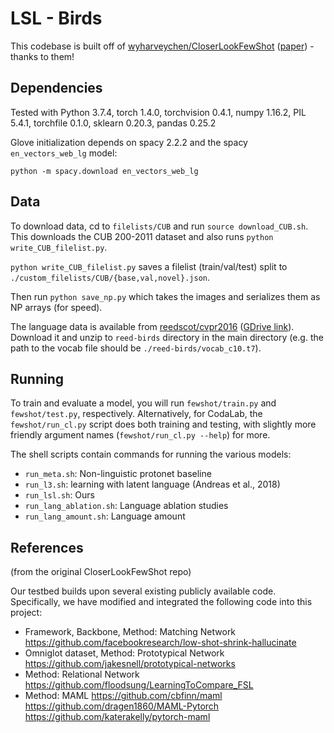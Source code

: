 # LSL - Birds

This codebase is built off of [wyharveychen/CloserLookFewShot](https://github.com/wyharveychen/CloserLookFewShot) ([paper](https://openreview.net/pdf?id=HkxLXnAcFQ)) - thanks to them!

## Dependencies

Tested with Python 3.7.4, torch 1.4.0, torchvision 0.4.1, numpy 1.16.2, PIL
5.4.1, torchfile 0.1.0, sklearn 0.20.3, pandas 0.25.2

Glove initialization depends on spacy 2.2.2 and the spacy `en_vectors_web_lg`
model:

```
python -m spacy.download en_vectors_web_lg
```

## Data

To download data, cd to `filelists/CUB` and run `source download_CUB.sh`. This
downloads the CUB 200-2011 dataset and also runs `python write_CUB_filelist.py`.

`python write_CUB_filelist.py` saves a filelist (train/val/test) split
to `./custom_filelists/CUB/{base,val,novel}.json`.

Then run `python save_np.py` which takes the images and serializes them as NP arrays
(for speed).

The language data is available from
[reedscot/cvpr2016](https://github.com/reedscot/cvpr2016) ([GDrive link](https://drive.google.com/open?id=0B0ywwgffWnLLZW9uVHNjb2JmNlE)). Download it and unzip to `reed-birds` directory in the main directory (e.g. the path to the vocab file should be `./reed-birds/vocab_c10.t7`).

## Running

To train and evaluate a model, you will run `fewshot/train.py` and `fewshot/test.py`,
respectively. Alternatively, for CodaLab, the `fewshot/run_cl.py` script does
both training and testing, with slightly more friendly argument names
(`fewshot/run_cl.py --help`) for more.

The shell scripts contain commands for running the various models:

- `run_meta.sh`: Non-linguistic protonet baseline
- `run_l3.sh`: learning with latent language (Andreas et al., 2018)
- `run_lsl.sh`: Ours
- `run_lang_ablation.sh`: Language ablation studies
- `run_lang_amount.sh`: Language amount

## References

(from the original CloserLookFewShot repo)

Our testbed builds upon several existing publicly available code. Specifically, we have modified and integrated the following code into this project:

* Framework, Backbone, Method: Matching Network
https://github.com/facebookresearch/low-shot-shrink-hallucinate
* Omniglot dataset, Method: Prototypical Network
https://github.com/jakesnell/prototypical-networks
* Method: Relational Network
https://github.com/floodsung/LearningToCompare_FSL
* Method: MAML
https://github.com/cbfinn/maml
https://github.com/dragen1860/MAML-Pytorch
https://github.com/katerakelly/pytorch-maml
